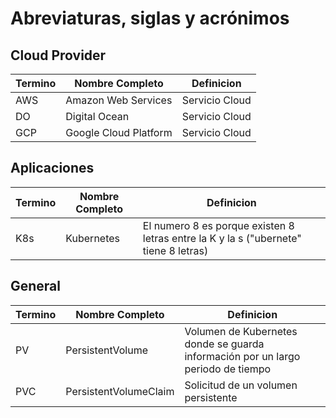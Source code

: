 # Abreviaturas, siglas y acrónimos

## Cloud Provider

Termino | Nombre Completo | Definicion
--------|-----------------|------------
AWS | Amazon Web Services | Servicio Cloud
DO | Digital Ocean | Servicio Cloud
GCP | Google Cloud Platform | Servicio Cloud

## Aplicaciones

Termino | Nombre Completo | Definicion
--------|-----------------|------------
K8s | Kubernetes | El numero 8 es porque existen 8 letras entre la K y la s ("ubernete" tiene 8 letras)

## General

Termino | Nombre Completo | Definicion
--------|-----------------|------------
PV | PersistentVolume | Volumen de Kubernetes donde se guarda información por un largo periodo de tiempo
PVC | PersistentVolumeClaim | Solicitud de un volumen persistente
